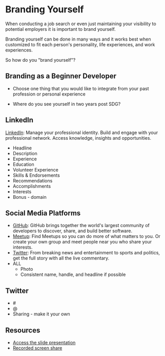 # Branding Yourself

When conducting a job search or even just maintaining your visibility to potential employers it is important to brand yourself.

Branding yourself can be done in many ways and it works best when customized to fit each person's personality, life experiences, and work experiences.

So how do you "brand yourself"?

## Branding as a Beginner Developer

- Choose one thing that you would like to integrate from your past profession or personal experience

- Where do you see yourself in two years post SDG?

## LinkedIn

[LinkedIn](https://www.linkedin.com/): Manage your professional identity. Build and engage with your professional network. Access knowledge, insights and opportunities.

- Headline
- Description
- Experience
- Education
- Volunteer Experience
- Skills & Endorsements
- Recommendations
- Accomplishments
- Interests
- Bonus - domain

## Social Media Platforms

- [GitHub](https://github.com/): GitHub brings together the world's largest community of developers to discover, share, and build better software.
- [Meetup](https://www.meetup.com/): Find Meetups so you can do more of what matters to you. Or create your own group and meet people near you who share your interests.
- [Twitter](https://twitter.com): From breaking news and entertainment to sports and politics, get the full story with all the live commentary.
- ALL
  - Photo
  - Consistent name, handle, and headline if possible

## Twitter

- \#
- @
- Sharing - make it your own

## Resources

- [Access the slide presentation](./assets/branding-yourself.pdf)
- [Recorded screen share](https://youtu.be/mGjYWEfAm8s)
